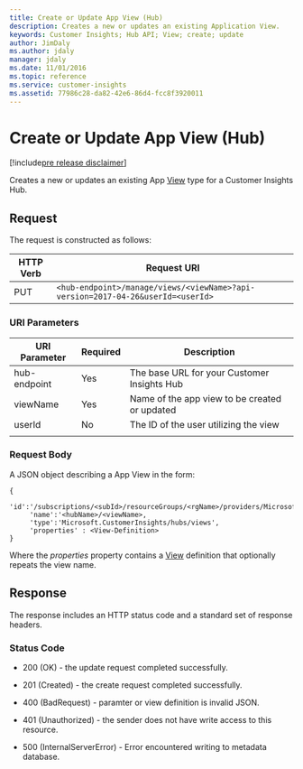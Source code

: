 ```yaml
---
title: Create or Update App View (Hub)
description: Creates a new or updates an existing Application View.
keywords: Customer Insights; Hub API; View; create; update
author: JimDaly
ms.author: jdaly
manager: jdaly
ms.date: 11/01/2016
ms.topic: reference
ms.service: customer-insights 
ms.assetid: 77986c28-da82-42e6-86d4-fcc8f3920011
---
```


Create or Update App View (Hub)
===============================

[!include[pre release disclaimer](../../../includes/cc-beta-prerelease-disclaimer.md)]


Creates a new or updates an existing App [View](../types/view.md) type for a Customer Insights Hub.  


## Request  
 The request is constructed as follows:  
  
|**HTTP Verb**|**Request URI**|  
|-------------|---------------|  
|PUT|`<hub-endpoint>/manage/views/<viewName>?api-version=2017-04-26&userId=<userId>`|  
  
### URI Parameters  
  
|**URI Parameter**|**Required**|**Description**|  
| --------------- | ---------- | ------------- |   
|hub-endpoint|Yes|The base URL for your Customer Insights Hub|
|viewName|Yes|Name of the app view to be created or updated|
|userId|No|The ID of the user utilizing the view|
| | | |
 

### Request Body  
A JSON object describing a App View in the form:  
  
```{json}  
{
     'id':'/subscriptions/<subId>/resourceGroups/<rgName>/providers/Microsoft.CustomerInsights/hubs/<hubName>/views/<viewName>',
     'name':'<hubName>/<viewName>,
     'type':'Microsoft.CustomerInsights/hubs/views',
     'properties' : <View-Definition>
}

```  
Where the *properties* property contains a [View](../types/view.md) definition that optionally repeats the view name. 

  
## Response  
 The response includes an HTTP status code and a standard set of response headers.  
  
### Status Code  
  
-   200 (OK) - the update request completed successfully.  
  
-   201 (Created) - the create request completed successfully.  

-   400 (BadRequest) - paramter or view definition is invalid JSON.

-   401 (Unauthorized) - the sender does not have write access to this resource. 

-  500 (InternalServerError) - Error encountered writing to metadata database.


